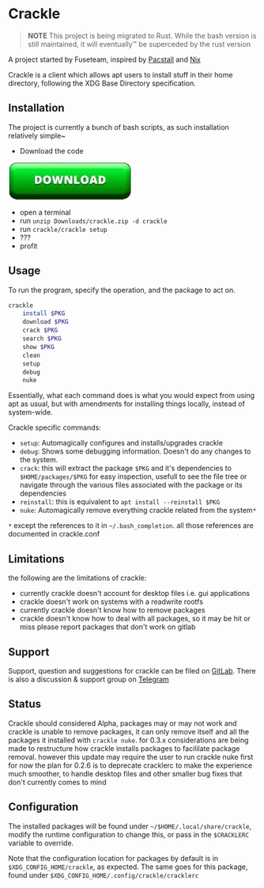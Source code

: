 # Crackle

> **NOTE** This project is being migrated to Rust. While the bash version is still maintained, it will eventually™ be superceded by the rust version

A project started by Fuseteam, inspired by [Pacstall](https://github.com/pacstall/pacstall) and [Nix](https://github.com/NixOS/nix)

Crackle is a client which allows apt users to install stuff in their home directory, following the XDG Base Directory specification.
 
## Installation

The project is currently a bunch of bash scripts, as such installation relatively simple~
- Download the code

[![download](https://raw.githubusercontent.com/Fuseteam/linus-proof/main/images/download.png)](https://github.com/tuxecure/crackle/releases/latest/download/crackle.zip)

- open a terminal
- run `unzip Downloads/crackle.zip -d crackle`
- run `crackle/crackle setup`
- ???
- profit

## Usage

To run the program, specify the operation, and the package to act on.

```bash
crackle
	install $PKG
	download $PKG
	crack $PKG
	search $PKG
	show $PKG
	clean
	setup
	debug
	nuke
```

Essentially, what each command does is what you would expect from using apt as usual, but with amendments for installing things locally, instead of system-wide.

Crackle specific commands:
- `setup`: Automagically configures and installs/upgrades crackle
- `debug`: Shows some debugging information. Doesn't do any changes to the system.
- `crack`: this will extract the package `$PKG` and it's dependencies to `$HOME/packages/$PKG` for easy inspection, usefull to see the file tree or navigate through the various files associated with the package or its dependencies
- `reinstall`: this is equivalent to `apt install --reinstall $PKG`
- `nuke`: Automagically remove everything crackle related from the system`*`

`*` except the references to it in `~/.bash_completion`. all those references are documented in crackle.conf

## Limitations

the following are the limitations of crackle:
- currently crackle doesn't account for desktop files i.e. gui applications
- crackle doesn't work on systems with a readwrite rootfs
- currently crackle doesn't know how to remove packages
- crackle doesn't know how to deal with all packages, so it may be hit or miss please report packages that don't work on gitlab

## Support

Support, question and suggestions for crackle can be filed on [GitLab](https://gitlab.com/tuxecure/crackle-apt/crackle). There is also a discussion & support group on [Telegram](https://t.me/CrackleApt)

## Status

Crackle should considered Alpha, packages may or may not work and crackle is unable to remove packages, it can only remove itself and all the packages it installed with `crackle nuke`.
for 0.3.x considerations are being made to restructure how crackle installs packages to facililate package removal. however this update may require the user to run crackle nuke first
for now the plan for 0.2.6 is to deprecate cracklerc to make the experience much smoother, to handle desktop files and other smaller bug fixes that don't currently comes to mind


## Configuration

The installed packages will be found under `~/$HOME/.local/share/crackle`, modify the runtime configuration to change this, or pass in the `$CRACKLERC` variable to override.

Note that the configuration location for packages by default is in `$XDG_CONFIG_HOME/crackle`, as expected. The same goes for this package, found under `$XDG_CONFIG_HOME/.config/crackle/cracklerc`
